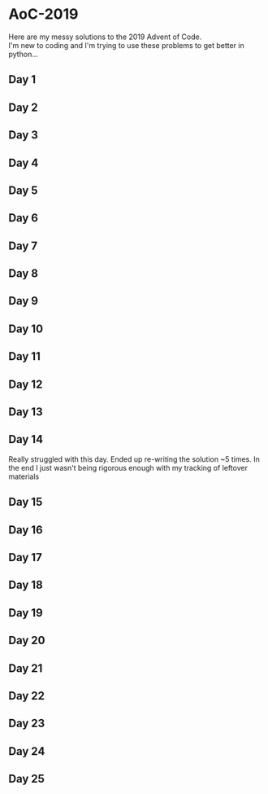 # AoC-2019
Here are my messy solutions to the 2019 Advent of Code.  
I'm new to coding and I'm trying to use these problems to get better in python...

## Day 1

## Day 2

## Day 3

## Day 4

## Day 5

## Day 6

## Day 7

## Day 8

## Day 9

## Day 10

## Day 11

## Day 12

## Day 13

## Day 14
Really struggled with this day. Ended up re-writing the solution ~5 times. 
In the end I just wasn't being rigorous enough with my tracking of leftover materials

## Day 15
## Day 16
## Day 17
## Day 18
## Day 19
## Day 20
## Day 21
## Day 22
## Day 23
## Day 24
## Day 25

